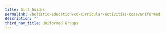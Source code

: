 ```yaml
---
title: Girl Guides
permalink: /holistic-education/co-curricular-activities-ccas/uniformed-groups/girl-guides
description: ""
third_nav_title: Uniformed Groups
---
```

